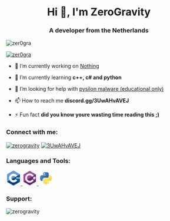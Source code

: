 <h1 align="center">Hi 👋, I'm ZeroGravity</h1>
<h3 align="center">A developer from the Netherlands</h3>

<p align="left"> <img src="https://komarev.com/ghpvc/?username=zer0gra&label=Profile%20views&color=0e75b6&style=flat" alt="zer0gra" /> </p>

<p align="left"> <a href="https://github.com/ryo-ma/github-profile-trophy"><img src="https://github-profile-trophy.vercel.app/?username=zer0gra" alt="zer0gra" /></a> </p>

- 🔭 I’m currently working on [Nothing]()

- 🌱 I’m currently learning **c++, c# and python**

- 🤝 I’m looking for help with [pysilon malware (educational only)](https://github.com/mategol/PySilon-malware)

- 📫 How to reach me **discord.gg/3UwAHvAVEJ**

- ⚡ Fun fact **did you know youre wasting time reading this ;)**

<h3 align="left">Connect with me:</h3>
<p align="left">
<a href="https://dev.to/zerogravity" target="blank"><img align="center" src="https://raw.githubusercontent.com/rahuldkjain/github-profile-readme-generator/master/src/images/icons/Social/devto.svg" alt="zerogravity" height="30" width="40" /></a>
<a href="https://discord.gg/3UwAHvAVEJ" target="blank"><img align="center" src="https://raw.githubusercontent.com/rahuldkjain/github-profile-readme-generator/master/src/images/icons/Social/discord.svg" alt="3UwAHvAVEJ" height="30" width="40" /></a>
</p>

<h3 align="left">Languages and Tools:</h3>
<p align="left"> <a href="https://www.w3schools.com/cpp/" target="_blank" rel="noreferrer"> <img src="https://raw.githubusercontent.com/devicons/devicon/master/icons/cplusplus/cplusplus-original.svg" alt="cplusplus" width="40" height="40"/> </a> <a href="https://www.w3schools.com/cs/" target="_blank" rel="noreferrer"> <img src="https://raw.githubusercontent.com/devicons/devicon/master/icons/csharp/csharp-original.svg" alt="csharp" width="40" height="40"/> </a> <a href="https://www.python.org" target="_blank" rel="noreferrer"> <img src="https://raw.githubusercontent.com/devicons/devicon/master/icons/python/python-original.svg" alt="python" width="40" height="40"/> </a> </p>


<h3 align="left">Support:</h3>
<p><a href="https://www.buymeacoffee.com/zerogravity"> <img align="left" src="https://cdn.buymeacoffee.com/buttons/v2/default-yellow.png" height="50" width="210" alt="zerogravity" /></a></p><br><br>

